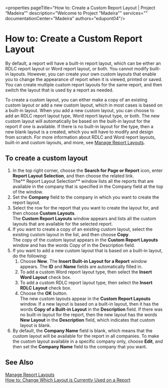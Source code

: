<properties
	pageTitle="How to: Create a Custom Report Layout | Project “Madeira”"
        description="Welcome to Project "Madeira"" 
        services="" 
        documentationCenter="Madeira"
        authors="edupont04"/>

# How to: Create a Custom Report Layout
By default, a report will have a built-in report layout, which can be either an RDLC report layout or Word report layout, or both. You cannot modify built-in layouts. However, you can create your own custom layouts that enable you to change the appearance of report when it is viewed, printed or saved. You can create multiple custom report layouts for the same report, and then switch the layout that is used by a report as needed.

To create a custom layout, you can either make a copy of an existing custom layout or add a new custom layout, which in most cases is based on a built-in layout. When you add a new custom layout, you can choose to add an RDLC report layout type, Word report layout type, or both. The new custom layout will automatically be based on the built-in layout for the report if one is available. If there is no built-in layout for the type, then a new blank layout is a created, which you will have to modify and design from scratch. For more information about RDLC and Word report layouts, built-in and custom layouts, and more, see [Manage Report Layouts](ui-manage-report-layouts.md).  

## To create a custom layout
1. In the top right corner, choose the **Search for Page or Report** icon, enter **Report Layout Selection**, and then choose the related link.  
The** Report Layout Selection** window lists all the reports that are available in the company that is specified in the Company field at the top of the window. 
2. Set the **Company** field to the company in which you want to create the report layout.
3. Select the row for the report that you want to create the layout for, and then choose **Custom Layouts**.  
The **Custom Report Layouts** window appears and lists all the custom layouts that are available for the selected report.
4. If you want to create a copy of an existing custom layout, select the existing custom layout in the list, and then choose **Copy**.  
The copy of the custom layout appears in the **Custom Report Layouts** window and has the words Copy of in the Description field.
5. If you want to add a new custom layout that is based on a built-in layout, do the following:  
    1. Choose **New**. The **Insert Built-in Layout for a Report** window appears. The **ID** and **Name** fields are automatically filled in.
    2. To add a custom Word report layout type, then select the **Insert Word Layout** check box. 
    3. To add a custom RDLC report layout type, then select the **Insert RDLC Layout** check box.
    4. Choose the **OK** button.  
    The new custom layouts appear in the **Custom Report Layouts** window. If a new layout is based on a built-in layout, then it has the words **Copy of a Built-in Layout** in the **Description** field. If there was no built-in layout for the report, then the new layout has the words **New Layout** in the **Description** field, which indicates that custom layout is blank.
6. By default, the **Company Name** field is blank, which means that the custom layout will be available for the report in all companies. To make the custom layout available in a specific company only, choose **Edit**, and then set the **Company Name** field to the company that you want.

## See Also
[Manage Report Layouts](ui-manage-report-layouts.md)  
[How to: Change Which Layout is Currently Used on a Report](ui-how-change-layout-currently-used-report.md)
